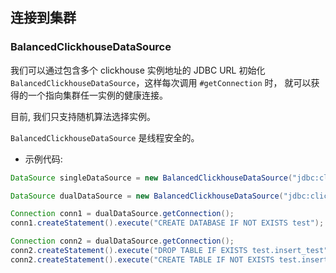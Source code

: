 ## 连接到集群

### BalancedClickhouseDataSource

我们可以通过包含多个 clickhouse 实例地址的 JDBC URL 初始化 `BalancedClickhouseDataSource`，这样每次调用 `#getConnection` 时，
就可以获得的一个指向集群任一实例的健康连接。

目前, 我们只支持随机算法选择实例。
  
`BalancedClickhouseDataSource` 是线程安全的。

- 示例代码:

```java
DataSource singleDataSource = new BalancedClickhouseDataSource("jdbc:clickhouse://127.0.0.1:9000");

DataSource dualDataSource = new BalancedClickhouseDataSource("jdbc:clickhouse://127.0.0.1:9000,127.0.0.1:9000");

Connection conn1 = dualDataSource.getConnection();
conn1.createStatement().execute("CREATE DATABASE IF NOT EXISTS test");

Connection conn2 = dualDataSource.getConnection();
conn2.createStatement().execute("DROP TABLE IF EXISTS test.insert_test");
conn2.createStatement().execute("CREATE TABLE IF NOT EXISTS test.insert_test (i Int32, s String) ENGINE = TinyLog");
```
